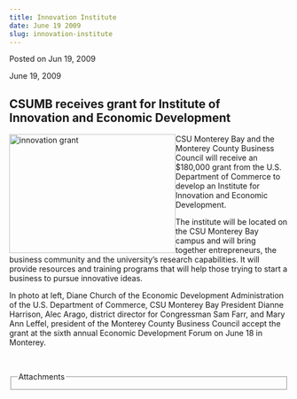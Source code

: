```yaml
---
title: Innovation Institute
date: June 19 2009
slug: innovation-institute
---
```





<span class="date">Posted on Jun 19, 2009    </span>
<p>June 19, 2009</p>
<h2>CSUMB receives grant for Institute of<br>
Innovation and Economic Development</br></h2>
<p><img alt="innovation grant" height="215" src="http://news.csumb.edu/sites/default/files/65/igx_migrate/images/innovation%20grant.jpg" style="float:left" width="300">CSU Monterey Bay and the Monterey
County Business Council will receive an $180,000 grant from the
U.S. Department of Commerce to develop an Institute for Innovation
and Economic Development.</img></p>
<p>The institute will be located on the CSU Monterey Bay campus and
will bring together entrepreneurs, the business community and the
university&#x2019;s research capabilities. It will provide resources and
training programs that will help those trying to start a business
to pursue innovative ideas.</p>
<p>In photo at left, Diane Church of the Economic Development
Administration of the U.S. Department of Commerce, CSU Monterey Bay
President Dianne Harrison, Alec Arago, district director for
Congressman Sam Farr, and Mary Ann Leffel, president of the
Monterey County Business Council accept the grant at the sixth
annual Economic Development Forum on June 18 in Monterey.</p>
<p>&#xA0;</p>
<fieldset class="fieldgroup group-attachments">
<legend>Attachments</legend>
<div class="field field-type-emvideo field-field-attach-video">
<div class="field-items">
<div class="field-item odd">
<div class="emvideo emvideo-video emvideo-"/>
</div>
</div>
</div>
</fieldset>





